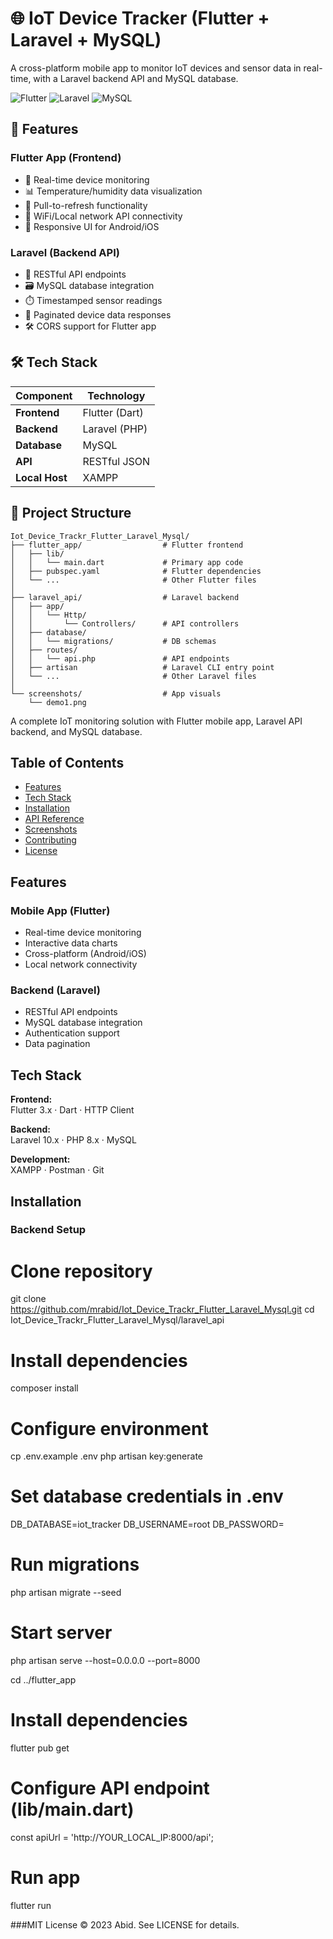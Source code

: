 # 🌐 IoT Device Tracker (Flutter + Laravel + MySQL)

A cross-platform mobile app to monitor IoT devices and sensor data in real-time, with a Laravel backend API and MySQL database.

![Flutter](https://img.shields.io/badge/Flutter-02569B?style=for-the-badge&logo=flutter&logoColor=white)
![Laravel](https://img.shields.io/badge/Laravel-FF2D20?style=for-the-badge&logo=laravel&logoColor=white)
![MySQL](https://img.shields.io/badge/MySQL-005C84?style=for-the-badge&logo=mysql&logoColor=white)


## 🚀 Features

### Flutter App (Frontend)
- 📱 Real-time device monitoring
- 📊 Temperature/humidity data visualization
- 🔄 Pull-to-refresh functionality
- 📶 WiFi/Local network API connectivity
- 📱 Responsive UI for Android/iOS

### Laravel (Backend API)
- 🔐 RESTful API endpoints
- 🗃️ MySQL database integration
- ⏱️ Timestamped sensor readings
- 📡 Paginated device data responses
- 🛠️ CORS support for Flutter app

## 🛠️ Tech Stack

| Component       | Technology |
|----------------|------------|
| **Frontend**   | Flutter (Dart) |
| **Backend**    | Laravel (PHP) |
| **Database**   | MySQL |
| **API**        | RESTful JSON |
| **Local Host** | XAMPP |

## 📂 Project Structure

```
Iot_Device_Trackr_Flutter_Laravel_Mysql/
├── flutter_app/                  # Flutter frontend
│   ├── lib/
│   │   └── main.dart             # Primary app code
│   ├── pubspec.yaml              # Flutter dependencies
│   └── ...                       # Other Flutter files
│
├── laravel_api/                  # Laravel backend
│   ├── app/
│   │   └── Http/
│   │       └── Controllers/      # API controllers
│   ├── database/
│   │   └── migrations/           # DB schemas
│   ├── routes/
│   │   └── api.php               # API endpoints
│   ├── artisan                   # Laravel CLI entry point
│   └── ...                       # Other Laravel files
│
└── screenshots/                  # App visuals
    └── demo1.png
```



A complete IoT monitoring solution with Flutter mobile app, Laravel API backend, and MySQL database.

## Table of Contents
- [Features](#features)
- [Tech Stack](#tech-stack)
- [Installation](#installation)
- [API Reference](#api-reference)
- [Screenshots](#screenshots)
- [Contributing](#contributing)
- [License](#license)

## Features
### Mobile App (Flutter)
- Real-time device monitoring
- Interactive data charts
- Cross-platform (Android/iOS)
- Local network connectivity

### Backend (Laravel)
- RESTful API endpoints
- MySQL database integration
- Authentication support
- Data pagination

## Tech Stack
**Frontend:**  
Flutter 3.x · Dart · HTTP Client  

**Backend:**  
Laravel 10.x · PHP 8.x · MySQL  

**Development:**  
XAMPP · Postman · Git  

## Installation

### Backend Setup

# Clone repository
git clone https://github.com/mrabid/Iot_Device_Trackr_Flutter_Laravel_Mysql.git
cd Iot_Device_Trackr_Flutter_Laravel_Mysql/laravel_api

# Install dependencies
composer install

# Configure environment
cp .env.example .env
php artisan key:generate

# Set database credentials in .env
DB_DATABASE=iot_tracker
DB_USERNAME=root
DB_PASSWORD=

# Run migrations
php artisan migrate --seed

# Start server
php artisan serve --host=0.0.0.0 --port=8000

cd ../flutter_app

# Install dependencies
flutter pub get

# Configure API endpoint (lib/main.dart)
const apiUrl = 'http://YOUR_LOCAL_IP:8000/api';

# Run app
flutter run

###MIT License © 2023 Abid. See LICENSE for details.


